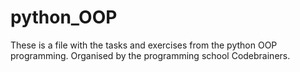# python_OOP

These is a file with the tasks and exercises from the python OOP programming. Organised by the programming school Codebrainers.
